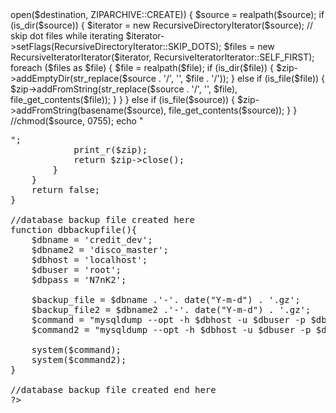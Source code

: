 <?php
/*
 * PHP: Recursively Backup Files & Folders to ZIP-File
 * (c) 2012-2014: Marvin Menzerath - http://menzerath.eu
*/
// Make sure the script can handle large folders/files
error_reporting(E_ALL);
ini_set('display_errors', 1);
ini_set('max_execution_time', 600);
ini_set('memory_limit','1024M');
// Start the backup!
if (!file_exists('/var/www/backupfile/backup-'.date('Y-m-d').'.zip')) {
	zipData($_SERVER['DOCUMENT_ROOT'].'/', '/var/www/backupfile/backup-'.date('Y-m-d').'.zip');
	dbbackupfile();
}

//echo 'Finished.';
// Here the magic happens :)
function zipData($source, $destination) {		
    if (extension_loaded('zip')) {
        if (file_exists($source)) {
        	//chmod($source, 0777);
            $zip = new ZipArchive();
            if ($zip->open($destination, ZIPARCHIVE::CREATE)) {
                $source = realpath($source);
                if (is_dir($source)) {
                    $iterator = new RecursiveDirectoryIterator($source);
                    // skip dot files while iterating 
                    $iterator->setFlags(RecursiveDirectoryIterator::SKIP_DOTS);
                    $files = new RecursiveIteratorIterator($iterator, RecursiveIteratorIterator::SELF_FIRST);
                    foreach ($files as $file) {
                        $file = realpath($file);
                        if (is_dir($file)) {
                            $zip->addEmptyDir(str_replace($source . '/', '', $file . '/'));
                        } else if (is_file($file)) {
                            $zip->addFromString(str_replace($source . '/', '', $file), file_get_contents($file));
                        }
                    }
                } else if (is_file($source)) {
                    $zip->addFromString(basename($source), file_get_contents($source));
                }
            }
            //chmod($source, 0755);
            echo "<pre>";
            print_r($zip);
            return $zip->close();
        }
    }
    return false;
}

//database backup file created here
function dbbackupfile(){
	$dbname = 'credit_dev';
	$dbname2 = 'disco_master';
	$dbhost = 'localhost';
	$dbuser = 'root';
	$dbpass = 'N7nK2';

	$backup_file = $dbname .'-'. date("Y-m-d") . '.gz';
	$backup_file2 = $dbname2 .'-'. date("Y-m-d") . '.gz';
	$command = "mysqldump --opt -h $dbhost -u $dbuser -p $dbpass ". "credit_dev | gzip > /var/www/backupfile/$backup_file";
	$command2 = "mysqldump --opt -h $dbhost -u $dbuser -p $dbpass ". "disco_master | gzip > /var/www/backupfile/$backup_file2";

	system($command);
	system($command2);
}

//database backup file created end here
?>
